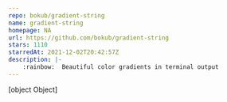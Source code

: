 ```yaml
---
repo: bokub/gradient-string
name: gradient-string
homepage: NA
url: https://github.com/bokub/gradient-string
stars: 1110
starredAt: 2021-12-02T20:42:57Z
description: |-
    :rainbow:  Beautiful color gradients in terminal output
---
```


[object Object]
